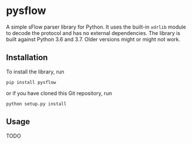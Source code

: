pysflow
=======

A simple sFlow parser library for Python. It uses the built-in `xdrlib` module
to decode the protocol and has no external dependencies. The library is built
against Python 3.6 and 3.7. Older versions might or might not work.

## Installation

To install the library, run

```
pip install pysflow
```

or if you have cloned this Git repository, run

```
python setup.py install
```

## Usage

TODO
